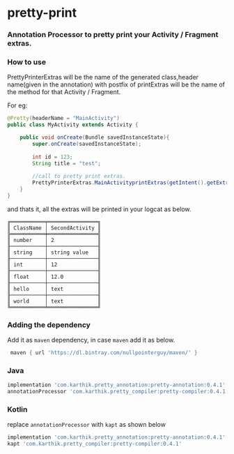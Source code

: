 # pretty-print    <img src="https://img.shields.io/badge/0.41-release-green.svg" alt="">

### Annotation Processor to pretty print your Activity / Fragment extras.

### How to use
PrettyPrinterExtras will be the name of the generated class,header name(given in the annotation) with postfix of printExtras will be the name of the method for that Activity / Fragment.

For eg:

```java
@Pretty(headerName = "MainActivity")
public class MyActivity extends Activity {

	public void onCreate(Bundle savedInstanceState){
		super.onCreate(savedInstanceState);
		
		int id = 123;
		String title = "test";		
		
		//call to pretty print extras.		
		PrettyPrinterExtras.MainActivityprintExtras(getIntent().getExtras());	
	}
}
```
and thats it, all the extras will be printed in your logcat as below.

```
╔═══════════╤════════════════╗
║ ClassName │ SecondActivity ║
╠═══════════╪════════════════╣
║ number    │ 2              ║
╟───────────┼────────────────╢
║ string    │ string value   ║
╟───────────┼────────────────╢
║ int       │ 12             ║
╟───────────┼────────────────╢
║ float     │ 12.0           ║
╟───────────┼────────────────╢
║ hello     │ text           ║
╟───────────┼────────────────╢
║ world     │ text           ║
╚═══════════╧════════════════╝ 

```

### Adding the dependency
Add it as `maven` dependency, in case `maven` add it as below.  

```groovy
 maven { url 'https://dl.bintray.com/nullpointerguy/maven/' }
```

### Java
```groovy
implementation 'com.karthik.pretty_annotation:pretty-annotation:0.4.1'
annotationProcessor 'com.karthik.pretty_compiler:pretty-compiler:0.4.1'
```
### Kotlin
replace `annotationProcessor` with `kapt` as shown below

```groovy
implementation 'com.karthik.pretty_annotation:pretty-annotation:0.4.1'
kapt 'com.karthik.pretty_compiler:pretty-compiler:0.4.1'
```
